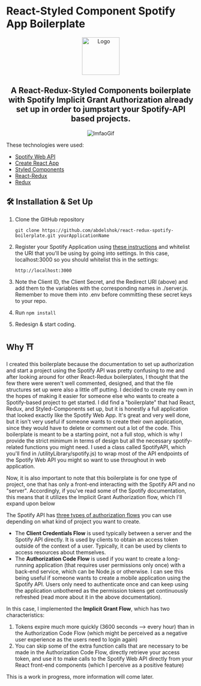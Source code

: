 # React-Styled Component Spotify App Boilerplate

<div align="center">
  <img alt="Logo" src="https://user-images.githubusercontent.com/20652426/83715972-a235d500-a5fc-11ea-9829-a021c59d045f.png" width="100" />
</div>

<h2 align="center">
    A React-Redux-Styled Components boilerplate with Spotify Implicit Grant Authorization already set up in order to jumpstart your Spotify-API based projects.
</h2>

<div align="center">
  <img alt="lmfaoGif" src="https://user-images.githubusercontent.com/20652426/83715824-4c612d00-a5fc-11ea-9a1e-0866ef263f26.gif"/>
</div>

These technologies were used:

- [Spotify Web API](https://developer.spotify.com/documentation/web-api/)
- [Create React App](https://github.com/facebook/create-react-app)
- [Styled Components](https://www.styled-components.com/)
- [React-Redux](https://react-redux.js.org/)
- [Redux](https://redux.js.org/)


## 🛠 Installation & Set Up

1. Clone the GitHub repository 

   ```
   git clone https://github.com/abdelshok/react-redux-spotify-boilerplate.git yourApplicationName
   ```

2. Register your Spotify Application using [these instructions](https://developer.spotify.com/documentation/general/guides/app-settings/#register-your-app) and whitelist the URI that you'll be using by going into settings. In this case, localhost:3000 so you should whitelist this in the settings:

   ```
   http://localhost:3000
   ```

3. Note the Client ID, the Client Secret, and the Redirect URI (above) and add them to the variables with the corresponding names in ./server.js. Remember to move them into .env before committing these secret keys to your repo.

4. Run    ``` npm install ```

4. Redesign & start coding. 


## Why ⛩

I created this boilerplate because the documentation to set up authorization and start a project using the Spotify API was pretty confusing to me and after looking around for other React-Redux boilerplates, I thought that the few there were weren't well commented, designed, and that the file structures set up were also a little off putting. I decided to create my own in the hopes of making it easier for someone else who wants to create a Spotify-based project to get started. I did find a "boilerplate" that had React, Redux, and Styled-Components set up, but it is honestly a full application that looked exactly like the Spotify Web App. It's great and very well done, but it isn't very useful if someone wants to create their own application, since they would have to delete or comment out a lot of the code. This boilerplate is meant to be a starting point, not a full stop, which is why I provide the strict minimum in terms of design but all the necessary spotify-related functions you might need. I used a class called SpotifyAPI, which you'll find in /utilityLibrary/spotify.js) to wrap most of the API endpoints of the Spotify Web API you might so want to use throughout in web application.

Now, it is also important to note that this boilerplate is for one type of project, one that has only a front-end interacting with the Spotify API and no "server". Accordingly, if you've read some of the Spotify documentation, this means that it utilizes the Implicit Grant Authorization flow, which I'll expand upon below

The Spotify API has [three types of authorization flows](https://developer.spotify.com/documentation/general/guides/authorization-guide/) you can use depending on what kind of project you want to create.

- The **Client Credentials Flow** is used typically between a server and the Spotify API directly. It is used by clients to obtain an access token outside of the context of a user. Typically, it can be used by clients to access resources about themselves.
- The **Authorization Code Flow** is used if you want to create a long-running application (that requires user permissions only once) with a back-end service, which can be Node.js or otherwise. I can see this being useful if someone wants to create a mobile application using the Spotify API. Users only need to authenticate once and can keep using the application unbothered as the permission tokens get continuously refreshed (read more about it in the above documentation).

In this case, I implemented the **Implicit Grant Flow**, which has two characteristics:

1. Tokens expire much more quickly (3600 seconds --> every hour) than in the Authorization Code Flow (which might be perceived as a negative user experience as the users need to login again)
2. You can skip some of the extra function calls that are necessary to be made in the Authorization Code Flow, directly retrieve your access token, and use it to make calls to the Spotify Web API directly from your React front-end components (which I perceive as a positive feature)

This is a work in progress, more information will come later.

